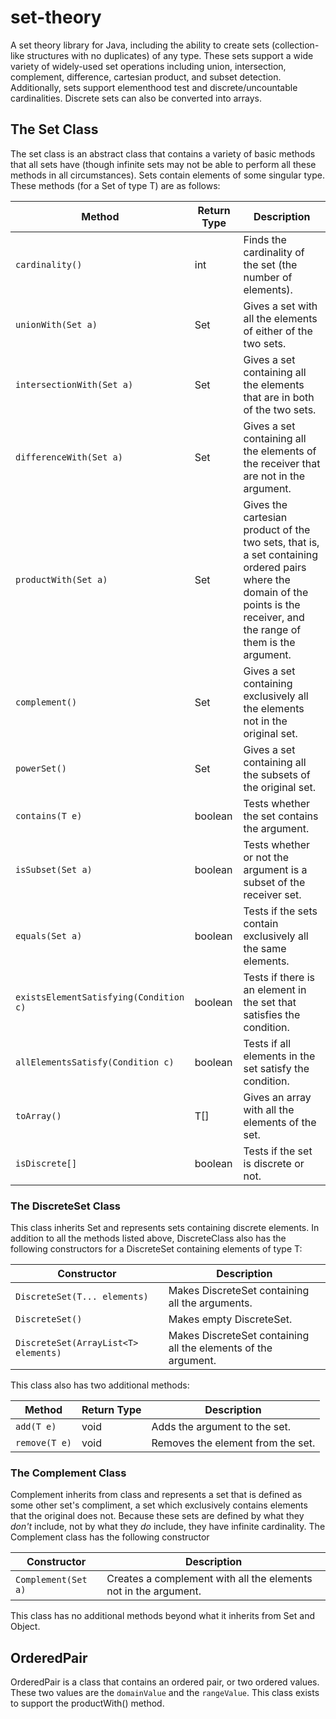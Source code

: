 # set-theory

A set theory library for Java, including the ability to create sets (collection-like structures with no duplicates) of any type. These sets support a wide variety of widely-used set operations including union, intersection, complement, difference, cartesian product, and subset detection. Additionally, sets support elementhood test and discrete/uncountable cardinalities. Discrete sets can also be converted into arrays.

## The Set Class

The set class is an abstract class that contains a variety of basic methods that all sets have (though infinite sets may not be able to perform all these methods in all circumstances). Sets contain elements of some singular type. These methods (for a Set of type T) are as follows:
 
 Method | Return Type | Description
 -------|-------------|------------
 `cardinality()` | int | Finds the cardinality of the set (the number of elements).
 `unionWith(Set a)` | Set | Gives a set with all the elements of either of the two sets.
 `intersectionWith(Set a)` | Set | Gives a set containing all the elements that are in both of the two sets.
 `differenceWith(Set a)` | Set | Gives a set containing all the elements of the receiver that are not in the argument.
 `productWith(Set a)` | Set | Gives the cartesian product of the two sets, that is, a set containing ordered pairs where the domain of the points is the receiver, and the range of them is the argument.
 `complement()` | Set | Gives a set containing exclusively all the elements not in the original set.
 `powerSet()` | Set | Gives a set containing all the subsets of the original set.
 `contains(T e)` | boolean | Tests whether the set contains the argument.
 `isSubset(Set a)` | boolean | Tests whether or not the argument is a subset of the receiver set.
 `equals(Set a)` | boolean | Tests if the sets contain exclusively all the same elements.
 `existsElementSatisfying(Condition c)` | boolean | Tests if there is an element in the set that satisfies the condition.
 `allElementsSatisfy(Condition c)` | boolean | Tests if all elements in the set satisfy the condition.
 `toArray()` | T[] | Gives an array with all the elements of the set.
 `isDiscrete[]` | boolean | Tests if the set is discrete or not.
 
 ### The DiscreteSet Class
 
 This class inherits Set and represents sets containing discrete elements. In addition to all the methods listed above, DiscreteClass also has the following constructors for a DiscreteSet containing elements of type T:
 
 Constructor | Description
  -------|--
 `DiscreteSet(T... elements)` | Makes DiscreteSet containing all the arguments.
 `DiscreteSet()` | Makes empty DiscreteSet.
 `DiscreteSet(ArrayList<T> elements)` | Makes DiscreteSet containing all the elements of the argument.
 
 This class also has two additional methods:
 
 Method | Return Type | Description
 -------|-------------|-------------
 `add(T e)` | void | Adds the argument to the set.
 `remove(T e)` | void | Removes the element from the set.
 
 ### The Complement Class
 
 Complement inherits from class and represents a set that is defined as some other set's compliment, a set which exclusively contains elements that the original does not. Because these sets are defined by what they *don't* include, not by what they *do* include, they have infinite cardinality. The Complement class has the following constructor
 
 Constructor | Description
 ------------|------------
 `Complement(Set a)` | Creates a complement with all the elements not in the argument.
 
 This class has no additional methods beyond what it inherits from Set and Object.
 
 ## OrderedPair
 
 OrderedPair is a class that contains an ordered pair, or two ordered values. These two values are the `domainValue` and the `rangeValue`. This class exists to support the productWith() method. 
 
 

